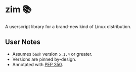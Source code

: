 <!-- This Source Code Form is subject to the terms of the Mozilla Public
   - License, v. 2.0. If a copy of the MPL was not distributed with this
   - file, You can obtain one at https://mozilla.org/MPL/2.0/. -->

# zim 📚
A userscript library for a brand-new kind of Linux distribution.

## User Notes
- Assumes `bash` version `5.1.4` or greater.
- Versions are pinned by-design.
- Annotated with [PEP 350](https://peps.python.org/pep-0350/).
